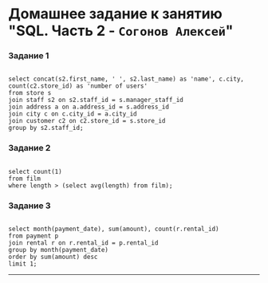 # Домашнее задание к занятию "SQL. Часть 2 - `Согонов Алексей`"

### Задание 1

```

select concat(s2.first_name, ' ', s2.last_name) as 'name', c.city, count(c2.store_id) as 'number of users'
from store s 
join staff s2 on s2.staff_id = s.manager_staff_id 
join address a on a.address_id = s.address_id 
join city c on c.city_id = a.city_id 
join customer c2 on c2.store_id = s.store_id 
group by s2.staff_id;

```

### Задание 2

```

select count(1)
from film
where length > (select avg(length) from film);

```

### Задание 3

```

select month(payment_date), sum(amount), count(r.rental_id) 
from payment p
join rental r on r.rental_id = p.rental_id 
group by month(payment_date)
order by sum(amount) desc 
limit 1;

```

---
